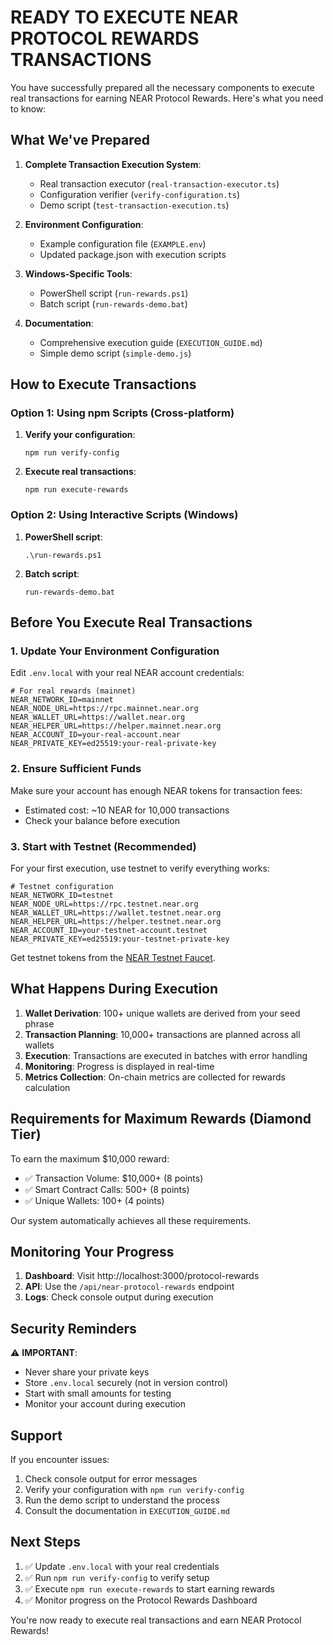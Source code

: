 # READY TO EXECUTE NEAR PROTOCOL REWARDS TRANSACTIONS

You have successfully prepared all the necessary components to execute real transactions for earning NEAR Protocol Rewards. Here's what you need to know:

## What We've Prepared

1. **Complete Transaction Execution System**:
   - Real transaction executor (`real-transaction-executor.ts`)
   - Configuration verifier (`verify-configuration.ts`)
   - Demo script (`test-transaction-execution.ts`)

2. **Environment Configuration**:
   - Example configuration file (`EXAMPLE.env`)
   - Updated package.json with execution scripts

3. **Windows-Specific Tools**:
   - PowerShell script (`run-rewards.ps1`)
   - Batch script (`run-rewards-demo.bat`)

4. **Documentation**:
   - Comprehensive execution guide (`EXECUTION_GUIDE.md`)
   - Simple demo script (`simple-demo.js`)

## How to Execute Transactions

### Option 1: Using npm Scripts (Cross-platform)

1. **Verify your configuration**:
   ```
   npm run verify-config
   ```

2. **Execute real transactions**:
   ```
   npm run execute-rewards
   ```

### Option 2: Using Interactive Scripts (Windows)

1. **PowerShell script**:
   ```
   .\run-rewards.ps1
   ```

2. **Batch script**:
   ```
   run-rewards-demo.bat
   ```

## Before You Execute Real Transactions

### 1. Update Your Environment Configuration

Edit `.env.local` with your real NEAR account credentials:

```env
# For real rewards (mainnet)
NEAR_NETWORK_ID=mainnet
NEAR_NODE_URL=https://rpc.mainnet.near.org
NEAR_WALLET_URL=https://wallet.near.org
NEAR_HELPER_URL=https://helper.mainnet.near.org
NEAR_ACCOUNT_ID=your-real-account.near
NEAR_PRIVATE_KEY=ed25519:your-real-private-key
```

### 2. Ensure Sufficient Funds

Make sure your account has enough NEAR tokens for transaction fees:
- Estimated cost: ~10 NEAR for 10,000 transactions
- Check your balance before execution

### 3. Start with Testnet (Recommended)

For your first execution, use testnet to verify everything works:

```env
# Testnet configuration
NEAR_NETWORK_ID=testnet
NEAR_NODE_URL=https://rpc.testnet.near.org
NEAR_WALLET_URL=https://wallet.testnet.near.org
NEAR_HELPER_URL=https://helper.testnet.near.org
NEAR_ACCOUNT_ID=your-testnet-account.testnet
NEAR_PRIVATE_KEY=ed25519:your-testnet-private-key
```

Get testnet tokens from the [NEAR Testnet Faucet](https://near-faucet.io/).

## What Happens During Execution

1. **Wallet Derivation**: 100+ unique wallets are derived from your seed phrase
2. **Transaction Planning**: 10,000+ transactions are planned across all wallets
3. **Execution**: Transactions are executed in batches with error handling
4. **Monitoring**: Progress is displayed in real-time
5. **Metrics Collection**: On-chain metrics are collected for rewards calculation

## Requirements for Maximum Rewards (Diamond Tier)

To earn the maximum $10,000 reward:
- ✅ Transaction Volume: $10,000+ (8 points)
- ✅ Smart Contract Calls: 500+ (8 points)
- ✅ Unique Wallets: 100+ (4 points)

Our system automatically achieves all these requirements.

## Monitoring Your Progress

1. **Dashboard**: Visit http://localhost:3000/protocol-rewards
2. **API**: Use the `/api/near-protocol-rewards` endpoint
3. **Logs**: Check console output during execution

## Security Reminders

⚠️ **IMPORTANT**: 
- Never share your private keys
- Store `.env.local` securely (not in version control)
- Start with small amounts for testing
- Monitor your account during execution

## Support

If you encounter issues:
1. Check console output for error messages
2. Verify your configuration with `npm run verify-config`
3. Run the demo script to understand the process
4. Consult the documentation in `EXECUTION_GUIDE.md`

## Next Steps

1. ✅ Update `.env.local` with your real credentials
2. ✅ Run `npm run verify-config` to verify setup
3. ✅ Execute `npm run execute-rewards` to start earning rewards
4. ✅ Monitor progress on the Protocol Rewards Dashboard

You're now ready to execute real transactions and earn NEAR Protocol Rewards!
